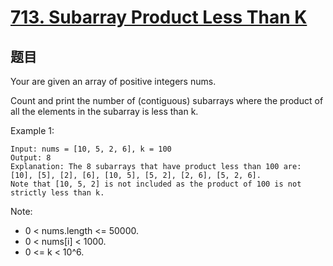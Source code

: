 # [713. Subarray Product Less Than K](https://leetcode.com/problems/subarray-product-less-than-k/description/)


## 题目
Your are given an array of positive integers nums.

Count and print the number of (contiguous) subarrays where the product of all the elements in the subarray is less than k.

Example 1:

```text
Input: nums = [10, 5, 2, 6], k = 100
Output: 8
Explanation: The 8 subarrays that have product less than 100 are: [10], [5], [2], [6], [10, 5], [5, 2], [2, 6], [5, 2, 6].
Note that [10, 5, 2] is not included as the product of 100 is not strictly less than k.
```

Note:

- 0 < nums.length <= 50000.
- 0 < nums[i] < 1000.
- 0 <= k < 10^6.

